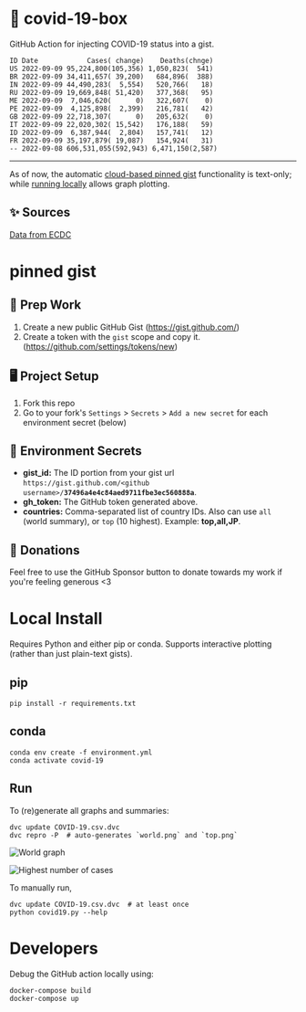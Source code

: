 # 🏥 covid-19-box

GitHub Action for injecting COVID-19 status into a gist.

```
ID Date            Cases( change)    Deaths(chnge)
US 2022-09-09 95,224,800(105,356) 1,050,823(  541)
BR 2022-09-09 34,411,657( 39,200)   684,896(  388)
IN 2022-09-09 44,490,283(  5,554)   520,766(   18)
RU 2022-09-09 19,669,848( 51,420)   377,368(   95)
ME 2022-09-09  7,046,620(      0)   322,607(    0)
PE 2022-09-09  4,125,898(  2,399)   216,781(   42)
GB 2022-09-09 22,718,307(      0)   205,632(    0)
IT 2022-09-09 22,020,302( 15,542)   176,188(   59)
ID 2022-09-09  6,387,944(  2,804)   157,741(   12)
FR 2022-09-09 35,197,879( 19,087)   154,924(   31)
-- 2022-09-08 606,531,055(592,943) 6,471,150(2,587)
```

---

As of now, the automatic [cloud-based pinned gist](#pinned-gist) functionality is text-only;
while [running locally](#local-install) allows graph plotting.

## ✨ Sources

[Data from ECDC](https://www.ecdc.europa.eu/en/publications-data/download-todays-data-geographic-distribution-covid-19-cases-worldwide)

# pinned gist

## 🎒 Prep Work
1. Create a new public GitHub Gist (https://gist.github.com/)
1. Create a token with the `gist` scope and copy it. (https://github.com/settings/tokens/new)

## 🖥 Project Setup
1. Fork this repo
1. Go to your fork's `Settings` > `Secrets` > `Add a new secret` for each environment secret (below)

## 🤫 Environment Secrets
- **gist_id:** The ID portion from your gist url `https://gist.github.com/<github username>/`**`37496a4e4c84aed9711fbe3ec560888a`**.
- **gh_token:** The GitHub token generated above.
- **countries:** Comma-separated list of country IDs. Also can use `all` (world summary), or `top` (10 highest). Example: **top,all,JP**.

## 💸 Donations

Feel free to use the GitHub Sponsor button to donate towards my work if you're feeling generous <3

# Local Install

Requires Python and either pip or conda. Supports interactive plotting (rather than just plain-text gists).

## pip

```
pip install -r requirements.txt
```

## conda

```
conda env create -f environment.yml
conda activate covid-19
```

## Run

To (re)generate all graphs and summaries:

```
dvc update COVID-19.csv.dvc
dvc repro -P  # auto-generates `world.png` and `top.png`
```

![World graph](world.png)

![Highest number of cases](top.png)

To manually run,

```
dvc update COVID-19.csv.dvc  # at least once
python covid19.py --help
```

# Developers

Debug the GitHub action locally using:

```
docker-compose build
docker-compose up
```
